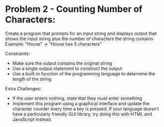 Problem 2 - Counting Number of Characters:
========

Create a program that prompts for an input string and displays output that shows the input string plus the number of characters the string contains
Example: "House" -> "House has 5 characters"

Constraints:
  * Make sure the output contains the original string
  * Use a single output statement to construct the output
  * Use a built-in function of the programming language to determine the length of the string

Extra Challenges:
  * If the user enters nothing, state that they must enter something
  * Implement this program using a graphical interface and update the character counter every time a key is pressed. If your language doesn't have a particularly friendly GUI library, try doing this with HTML and JavaScript instead.
